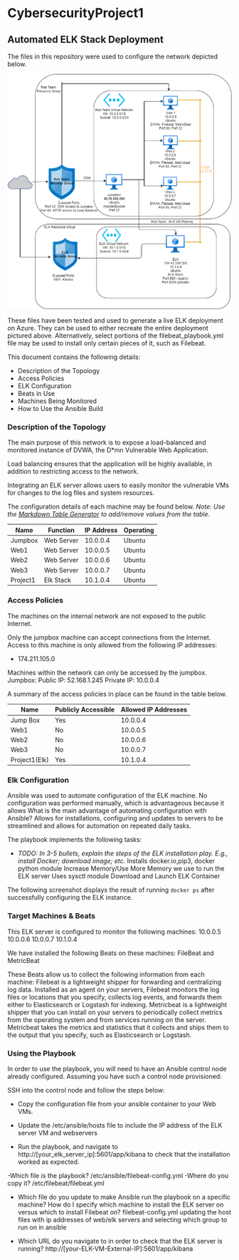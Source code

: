# CybersecurityProject1
## Automated ELK Stack Deployment

The files in this repository were used to configure the network depicted below.

![Project 1 Resource Overview](diagrams/NetworkDiagram.png)


These files have been tested and used to generate a live ELK deployment on Azure. They can be used to either recreate the entire deployment pictured above. Alternatively, select portions of the filebeat_playbook.yml file may be used to install only certain pieces of it, such as Filebeat.

This document contains the following details:
- Description of the Topology
- Access Policies
- ELK Configuration
- Beats in Use
- Machines Being Monitored
- How to Use the Ansible Build


### Description of the Topology

The main purpose of this network is to expose a load-balanced and monitored instance of DVWA, the D*mn Vulnerable Web Application.

Load balancing ensures that the application will be highly available, in addition to restricting access to the network.

Integrating an ELK server allows users to easily monitor the vulnerable VMs for changes to the log files and system resources.

The configuration details of each machine may be found below.
_Note: Use the [Markdown Table Generator](http://www.tablesgenerator.com/markdown_tables) to add/remove values from the table_.

| Name     | Function   | IP Address | Operating |
|----------|------------|------------|-----------|
| Jumpbox  | Web Server | 10.0.0.4   | Ubuntu    |
| Web1     | Web Server | 10.0.0.5   | Ubuntu    |
| Web2     | Web Server | 10.0.0.6   | Ubuntu    |
| Web3     | Web Server | 10.0.0.7   | Ubuntu    |
| Project1 | Elk Stack  | 10.1.0.4   | Ubuntu    |




### Access Policies

The machines on the internal network are not exposed to the public Internet. 

Only the jumpbox machine can accept connections from the Internet. Access to this machine is only allowed from the following IP addresses:
- 174.211.105.0 

Machines within the network can only be accessed by the jumpbox.
Jumpbox:
Public IP: 52.168.1.245 
Private IP: 10.0.0.4

A summary of the access policies in place can be found in the table below.

| Name          | Publicly Accessible | Allowed IP Addresses |
|---------------|---------------------|----------------------|
| Jump Box      | Yes                 | 10.0.0.4             |
| Web1          | No                  | 10.0.0.5             |
| Web2          | No                  | 10.0.0.6             |
| Web3          | No                  | 10.0.0.7             |
| Project1(Elk) | Yes                 | 10.1.0.4             |





### Elk Configuration

Ansible was used to automate configuration of the ELK machine. No configuration was performed manually, which is advantageous because it allows 
What is the main advantage of automating configuration with Ansible? Allows for installations, configuring and updates to servers to be streamlined and allows for automation on repeated daily tasks. 

The playbook implements the following tasks:
- _TODO: In 3-5 bullets, explain the steps of the ELK installation play. E.g., install Docker; download image; etc._
Installs docker.io,pip3, docker python module
Increase Memory/Use More Memory we use to run the ELK server
Uses sysctl module
Download and Launch ELK Container

The following screenshot displays the result of running `docker ps` after successfully configuring the ELK instance.



### Target Machines & Beats
This ELK server is configured to monitor the following machines:
10.0.0.5
10.0.0.6
10.0.0.7
10.1.0.4

We have installed the following Beats on these machines:
FileBeat and MetricBeat

These Beats allow us to collect the following information from each machine:
Filebeat is a lightweight shipper for forwarding and centralizing log data. Installed as an agent on your servers, Filebeat monitors the log files or locations that you specify, collects log events, and forwards them either to Elasticsearch or Logstash for indexing.  Metricbeat is a lightweight shipper that you can install on your servers to periodically collect metrics from the operating system and from services running on the server. Metricbeat takes the metrics and statistics that it collects and ships them to the output that you specify, such as Elasticsearch or Logstash.

### Using the Playbook
In order to use the playbook, you will need to have an Ansible control node already configured. Assuming you have such a control node provisioned: 

SSH into the control node and follow the steps below:
- Copy the configuration file from your ansible container to your Web VMs.

- Update the /etc/ansible/hosts file to include the IP address of the ELK server VM and webservers

- Run the playbook, and navigate to http://[your_elk_server_ip]:5601/app/kibana to check that the installation worked as expected.

-Which file is the playbook? /etc/ansible/filebeat-config.yml
-Where do you copy it? /etc/filebeat/filebeat.yml

- Which file do you update to make Ansible run the playbook on a specific machine? How do I specify which machine to install the ELK server on versus which to install Filebeat on?
filebeat-config.yml 
updating the host files with ip addresses of web/elk servers and selecting which group to run on in ansible

- Which URL do you navigate to in order to check that the ELK server is running?
http://[your-ELK-VM-External-IP]:5601/app/kibana


